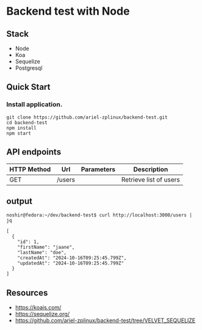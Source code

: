 # Backend test with Node

## Stack

- Node
- Koa
- Sequelize
- Postgresql

## Quick Start

### Install application.

```shell
git clone https://github.com/ariel-zplinux/backend-test.git
cd backend-test
npm install
npm start
```

## API endpoints

|HTTP Method|Url|Parameters|Description|
|---|---|---|---|
|GET|/users| |Retrieve list of users|

## output

```shell
noshir@fedora:~/dev/backend-test$ curl http://localhost:3000/users | jq

[
  {
    "id": 1,
    "firstName": "jaane",
    "lastName": "doe",
    "createdAt": "2024-10-16T09:25:45.799Z",
    "updatedAt": "2024-10-16T09:25:45.799Z"
  }
]
```

## Resources

- https://koajs.com/
- https://sequelize.org/
- https://github.com/ariel-zplinux/backend-test/tree/VELVET_SEQUELIZE
